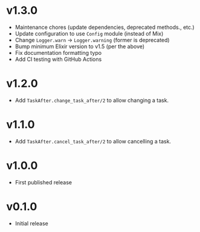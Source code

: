 # v1.3.0

  * Maintenance chores (update dependencies, deprecated methods., etc.)
  * Update configuration to use `Config` module (instead of Mix)
  * Change `Logger.warn` -> `Logger.warning` (former is deprecated)
  * Bump minimum Elixir version to v1.5 (per the above)
  * Fix documentation formatting typo
  * Add CI testing with GitHub Actions

# v1.2.0

  * Add `TaskAfter.change_task_after/2` to allow changing a task.

# v1.1.0

  * Add `TaskAfter.cancel_task_after/2` to allow cancelling a task.

# v1.0.0

  * First published release

# v0.1.0

  * Initial release
